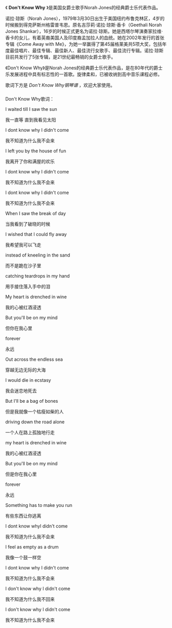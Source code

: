 

《 **Don't Know Why** 》是美国女爵士歌手Norah Jones的经典爵士乐代表作品。

诺拉·琼斯（Norah
Jones），1979年3月30日出生于美国纽约布鲁克林区，4岁的时候搬到得克萨斯州格雷普韦恩。原名吉莎莉·诺拉·琼斯·香卡（Geethali Norah
Jones
Shankar），16岁的时候正式更名为诺拉·琼斯。她是西塔尔琴演奏家拉维·香卡的女儿，有着英裔美国人及印度裔孟加拉人的血统。她在2002年发行的首张专辑《Come
Away with
Me》，为她一举赢得了第45届格莱美共5项大奖，包括年度最佳唱片、最佳专辑、最佳新人、最佳流行女歌手、最佳流行专辑。诺拉·琼斯目前共发行了5张专辑，是21世纪最畅销的女爵士歌手。

《Don't Know Why》是Norah
Jones的经典爵士乐代表作品，是在80年代的爵士乐发展进程中具有标志性的一首歌。旋律柔和，已被收纳到高中音乐课程必修。

歌词下方是 _Don't Know Why钢琴谱_ ，欢迎大家使用。

###  
Don't Know Why歌词：

  

I waited till I saw the sun

我一直等 直到我看见太阳

I dont know why I didn't come

我不知道为什么我不会来

I left you by the house of fun

我离开了你和满屋的欢乐

I dont know why I didn't come

我不知道为什么我不会来

I dont know why I didn't come

我不知道为什么我不会来

When I saw the break of day

当我看到了破晓的时候

I wished that I could fly away

我希望我可以飞走

instead of kneeling in the sand

而不是跪在沙子里

catching teardrops in my hand

用手接住落入手中的泪

My heart is drenched in wine

我的心被红酒浸透

But you'll be on my mind

但你在我心里

forever

永远

Out across the endless sea

穿越无边无际的大海

I would die in ecstasy

我会迷恋地死去

But I'll be a bag of bones

但是我就像一个枯瘦如柴的人

driving down the road alone

一个人在路上孤独地行走

my heart is drenched in wine

我的心被红酒浸透

But you'll be on my mind

但是你在我心里

forever

永远

Something has to make you run

有些东西让你逃离

I dont know whyI didn't come

我不知道为什么我不会来

I feel as empty as a drum

我像一个鼓一样空

I dont know why I didn't come

我不知道为什么我不会来

I don't know why I didn't come

我不知道为什么我不回来

I don't know why I didn't come

我不知道为什么我不会来

  

